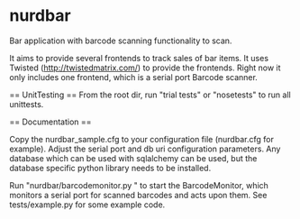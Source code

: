 nurdbar
=======

Bar application with barcode scanning functionality to scan.

It aims to provide several frontends to track sales of bar items. It uses Twisted (http://twistedmatrix.com/) to provide the frontends.
Right now it only includes one frontend, which is a serial port Barcode scanner.

== UnitTesting ==
From the root dir, run "trial tests" or "nosetests" to run all unittests.

== Documentation ==

Copy the nurdbar_sample.cfg to your configuration file (nurdbar.cfg for example). Adjust the serial port and db uri configuration parameters. 
Any database which can be used with sqlalchemy can be used, but the database specific python library needs to be installed.

Run "nurdbar/barcodemonitor.py <configfile>" to start the BarcodeMonitor, which monitors a serial port for scanned barcodes and acts upon them.
See tests/example.py for some example code.
